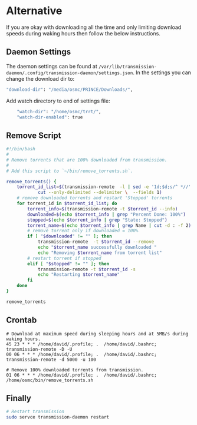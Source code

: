 # Alternative
If you are okay with downloading all the time and only limiting download speeds during waking hours then follow the below instructions.

## Daemon Settings
The daemon settings can be found at `/var/lib/transmission-daemon/.config/transmission-daemon/settings.json`.
In the settings you can change the download dir to: 
```bash
"download-dir": "/media/osmc/PRINCE/Downloads/",
```
Add watch directory to end of settings file:
```bash
    "watch-dir": "/home/osmc/trrt/",
    "watch-dir-enabled": true
```
## Remove Script
```bash
#!/bin/bash
#
# Remove torrents that are 100% downloaded from transmission.
#
# Add this script to `~/bin/remove_torrents.sh`.

remove_torrents() {
	torrent_id_list=$(transmission-remote  -l | sed -e '1d;$d;s/^ *//' | \
			cut --only-delimited --delimiter \  --fields 1)
	# remove downloaded torrents and restart 'Stopped' torrents
	for torrent_id in $torrent_id_list; do
		torrent_info=$(transmission-remote -t $torrent_id --info)
		downloaded=$(echo $torrent_info | grep "Percent Done: 100%")
		stopped=$(echo $torrent_info | grep "State: Stopped")
		torrent_name=$(echo $torrent_info | grep Name | cut -d : -f 2)
		# remove torrent only if downloaded = 100%
		if [ "$downloaded" != "" ]; then
			transmission-remote  -t $torrent_id --remove
			echo "$torrent_name successfully downloaded "
			echo "Removing $torrent_name from torrent list"
		# restart torrent if stopped
		elif [ "$stopped" != "" ]; then
			transmission-remote -t $torrent_id -s
			echo "Restarting $torrent_name"
		fi
	done
}

remove_torrents
```

## Crontab
```
# Download at maximum speed during sleeping hours and at 5MB/s during waking hours.
45 23 * * * /home/david/.profile; .  /home/david/.bashrc; transmission-remote -D -U
00 06 * * * /home/david/.profile; .  /home/david/.bashrc; transmission-remote -d 5000 -u 100

# Remove 100% downloaded torrents from transmission.
01 06 * * * /home/david/.profile; .  /home/david/.bashrc; /home/osmc/bin/remove_torrents.sh
```

## Finally
```bash
# Restart transmission
sudo servce transmission-daemon restart
```

